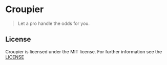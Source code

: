 # Croupier

  > Let a pro handle the odds for you.

## License

Croupier is licensed under the MIT license. For further information see the
[LICENSE](./LICENSE)
